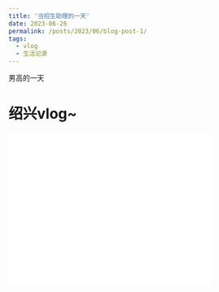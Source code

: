 ```yaml
---
title: '当招生助理的一天'
date: 2023-06-26
permalink: /posts/2023/06/blog-post-1/
tags:
  - vlog
  - 生活记录
---
```

男高的一天

绍兴vlog~
======

<iframe id="iframe"
        name="iframe"
        height="300"
        width="400"
        src="//player.bilibili.com/player.html?aid=912724807&bvid=BV18M4y1J7xK&cid=1176999398&page=1"
        scrolling="auto"
        border="0"
        frameborder="0"
        framespacing="0" 
        allowfullscreen="true"
        onload="changeFrameHeight()">
</iframe>

